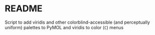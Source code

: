 README
======

Script to add viridis and other colorblind-accessible (and perceptually uniform)
palettes to PyMOL and viridis to color (`C`) menus


